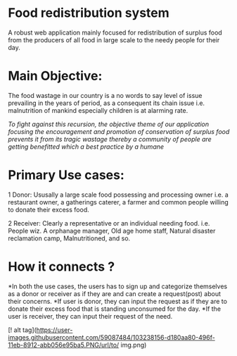 # Food redistribution system

A robust web application mainly focused for redistribution of surplus food from the producers of all food in large scale to the needy people for their day.

# Main Objective:
The food wastage in our country is a no words to say level of issue prevailing in the years of period, as a consequent its chain issue i.e. malnutrition of mankind especially children is at alarming rate.

*To fight against this recursion, the objective theme of our application focusing the encouragement and promotion of conservation of surplus food prevents it from its tragic wastage thereby a community of people are getting benefitted which a best practice by  a humane*  

# Primary Use cases:
1 Donor: 
     Ususally a large scale food possessing and processing owner i.e. a restaurant owner, a gatherings caterer, a farmer and common people willing to donate their excess food.

2 Receiver: 
     Clearly a representative or an individual needing food. i.e. People wiz. A orphanage manager, Old age home staff, Natural disaster reclamation camp, Malnutritioned, and so.

# How it connects ?
  *In both the use cases, the users has to sign up and categorize themselves as a donor or receiver as if they are and can create a request(post) about their concerns.
  *If user is donor, they can input the request as if they are to donate their excess food that is standing unconsumed for the day.
  *If the user is receiver, they can input their request of the need.

[! alt tag](https://user-images.githubusercontent.com/59087484/103238156-d180aa80-496f-11eb-8912-abb056e95ba5.PNG/url/to/ img.png)
